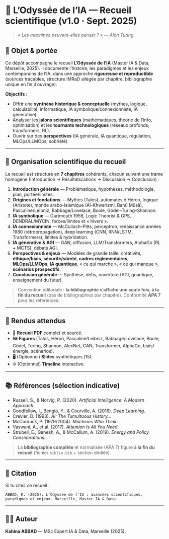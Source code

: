 # 📖 L’Odyssée de l’IA — Recueil scientifique (v1.0 · Sept. 2025)

> *« Les machines peuvent-elles penser ? » — Alan Turing*

## 🎯 Objet & portée
Ce dépôt accompagne le recueil **L’Odyssée de l’IA** (Master IA & Data, Marseille, 2025). Il documente l’histoire, les paradigmes et les enjeux contemporains de l’IA, dans une approche **rigoureuse et reproductible** (sources traçables, structure IMRaD allégée par chapitre, bibliographie unique en fin d’ouvrage).

**Objectifs :**
- Offrir une **synthèse historique & conceptuelle** (mythes, logique, calculabilité, informatique, IA symbolique/connexionniste, IA générative).
- Analyser les **jalons scientifiques** (mathématiques, théorie de l’info, optimisation) et les **tournants technologiques** (réseaux profonds, transformers, RL).
- Ouvrir sur des **perspectives** (IA générale, IA quantique, régulation, MLOps/LLMOps, sobriété).

---

## 🧭 Organisation scientifique du recueil
Le recueil est structuré en **7 chapitres** cohérents, chacun suivant une trame homogène (Introduction → Résultats/Jalons → Discussion → Conclusion) :
1. **Introduction générale** — Problématique, hypothèses, méthodologie, plan, portée/limites.  
2. **Origines et fondations** — Mythes (Talos), automates d’Héron, logique (Aristote), monde arabo-islamique (Al-Khwarizmi, Banū Mūsā), Pascaline/Leibniz, Babbage/Lovelace, Boole, Gödel–Turing–Shannon.  
3. **IA symbolique** — Dartmouth 1956, Logic Theorist & GPS, DENDRAL/MYCIN, forces/limites et « hivers ».  
4. **IA connexionniste** — McCulloch–Pitts, perceptron, renaissance années 1980 (rétropropagation), deep learning (CNN, RNN/LSTM, Transformers), limites & hybridation.  
5. **IA générative & AGI** — GAN, diffusion, LLM/Transformers, AlphaGo (RL + MCTS), débats AGI.  
6. **Perspectives & enjeux** — Modèles de grande taille, créativité, **éthique/biais**, **sécurité/sûreté**, **cadres réglementaires**, **MLOps/LLMOps**, **IA quantique**, « ce qui marche », « ce qui manque », **scénarios prospectifs**.  
7. **Conclusion générale** — Synthèse, défis, ouverture (AGI, quantique, enseignement du futur).  

> Convention éditoriale : **la bibliographie s’affiche une seule fois, à la fin du recueil** (pas de bibliographies par chapitre). Conformité **APA 7** pour les références.

---

## 🚀 Rendus attendus
- 📑 **Recueil PDF** complet et sourcé.  
- 🖼️ **Figures** (Talos, Héron, Pascaline/Leibniz, Babbage/Lovelace, Boole, Gödel, Turing, Shannon, AlexNet, GAN, Transformer, AlphaGo, biais/énergie, scénarios).  
- 🖥️ (Optionnel) **Slides** synthétiques (15).
- 🌐 (Optionnel) **Timeline** interactive.  

---

## 📚 Références (sélection indicative)
- Russell, S., & Norvig, P. (2020). *Artificial Intelligence: A Modern Approach*.  
- Goodfellow, I., Bengio, Y., & Courville, A. (2016). *Deep Learning*.  
- Crevier, D. (1993). *AI: The Tumultuous History...*  
- McCorduck, P. (1979/2004). *Machines Who Think*.  
- Vaswani, A., et al. (2017). *Attention Is All You Need*.  
- Strubell, E., Ganesh, A., & McCallum, A. (2019). *Energy and Policy Considerations...*

> La **bibliographie complète** et normalisée (APA 7) figure **à la fin du recueil** (fichier `biblio.bib` + section dédiée).

---

## 🔖 Citation
Si tu cites ce recueil :
```
ABBAD, K. (2025). L’Odyssée de l’IA : avancées scientifiques, paradigmes et enjeux. Marseille, Master IA & Data.
```

---

## 👩‍💻 Auteur
**Kahina ABBAD** — MSc Expert IA & Data, Marseille (2025).
